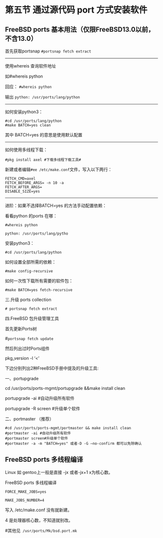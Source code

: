 # 第五节 通过源代码 port 方式安装软件

## FreeBSD ports 基本用法（仅限FreeBSD13.0以前，不含13.0） <a href="freebsdports-ji-ben-yong-fa" id="freebsdports-ji-ben-yong-fa"></a>

首先获取portsnap `#portsnap fetch extract`

***

使用whereis 查询软件地址&#x20;

如#whereis python

&#x20;回应： `#whereis python`&#x20;

输出 `python: /usr/ports/lang/python`

***

如何安装python3：

```
#cd /usr/ports/lang/python
#make BATCH=yes clean
```

其中 BATCH=yes 的意思是使用默认配置

***

如何使用多线程下载：&#x20;

`#pkg install axel #下载多线程下载工具#`&#x20;

新建或者编辑`#ee /etc/make.conf`文件，写入以下两行：

```
FETCH_CMD=axel
FETCH_BEFORE_ARGS= -n 10 -a
FETCH_AFTER_ARGS=
DISABLE_SIZE=yes
```

***

进阶：如果不选择BATCH=yes 的方法手动配置依赖：&#x20;

看看python 的ports 在哪：&#x20;

`#whereis python`&#x20;

`python: /usr/ports/lang/pytho`&#x20;

安装python3：

&#x20;`#cd /usr/ports/lang/python`&#x20;

如何设置全部所需的依赖：&#x20;

`#make config-recursive`&#x20;

如何一次性下载所有需要的软件包：&#x20;

`#make BATCH=yes fetch-recursive`

三.升级 ports collection

`# portsnap fetch extract`&#x20;

四.FreeBSD 包升级管理工具&#x20;

首先更新Ports树&#x20;

\#`portsnap fetch update `

然后列出过时Ports组件&#x20;

pkg\_version -l ‘<’&#x20;

下边分别列出2种FreeBSD手册中提及的升级工具:

&#x20;一、portupgrade&#x20;

cd /usr/ports/ports-mgmt/portupgrade &\&make install clean&#x20;

portupgrade -ai #自动升级所有软件

&#x20;portupgrade -R screen #升级单个软件

二、portmaster （推荐）

```
#cd /usr/ports/ports-mgmt/portmaster && make install clean
#portmaster -ai #自动升级所有软件
#portmaster screen#升级单个软件
#portmaster -a -m "BATCH=yes" 或者-D -G –no-confirm 都可以免除确认
```

## FreeBSD ports 多线程编译

Linux 如 gentoo上一般是直接 -jx 或者-jx+1 x为核心数。&#x20;

FreeBSD ports 多线程编译&#x20;

`FORCE_MAKE_JOBS=yes`&#x20;

`MAKE_JOBS_NUMBER=4`&#x20;

写入 /etc/make.conf 没有就新建。

4 是处理器核心数，不知道就别改。

&#x20;\#其他见` /usr/ports/Mk/bsd.port.mk`
